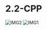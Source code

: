 # 2.2-CPP
![IMG2](https://github.com/JacoboRosas/2.2-CPP/tree/main/imagenes/2.png)
![IMG1](https://github.com/JacoboRosas/2.2-CPP/tree/main/imagenes/1.png)
